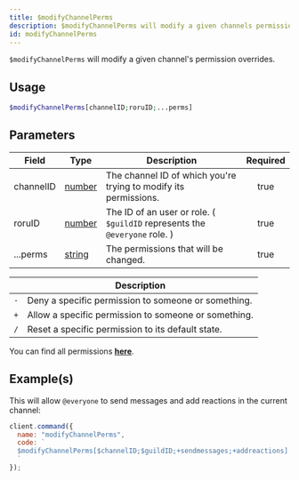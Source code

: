 ```yaml
---
title: $modifyChannelPerms
description: $modifyChannelPerms will modify a given channels permission overrides.
id: modifyChannelPerms
---
```


`$modifyChannelPerms` will modify a given channel's permission overrides.

## Usage

```php
$modifyChannelPerms[channelID;roruID;...perms]
```

## Parameters

| Field     | Type                                                                                              | Description                                                                | Required |
| --------- | ------------------------------------------------------------------------------------------------- | -------------------------------------------------------------------------- | :------: |
| channelID | [number](https://developer.mozilla.org/en-US/docs/Web/JavaScript/Reference/Global_Objects/Number) | The channel ID of which you're trying to modify its permissions.           |   true   |
| roruID    | [number](https://developer.mozilla.org/en-US/docs/Web/JavaScript/Reference/Global_Objects/Number) | The ID of an user or role. ( `$guildID` represents the `@everyone` role. ) |   true   |
| ...perms  | [string](https://developer.mozilla.org/en-US/docs/Web/JavaScript/Reference/Global_Objects/String) | The permissions that will be changed.                                      |   true   |

|     | Description                                          |
| --- | ---------------------------------------------------- |
| `-` | Deny a specific permission to someone or something.  |
| `+` | Allow a specific permission to someone or something. |
| `/` | Reset a specific permission to its default state.    |

You can find all permissions **[here](../../../guides/client/clientpermissions/)**.

## Example(s)

This will allow `@everyone` to send messages and add reactions in the current channel:

```javascript
client.command({
  name: "modifyChannelPerms",
  code: `
  $modifyChannelPerms[$channelID;$guildID;+sendmessages;+addreactions]
  `
});
```
